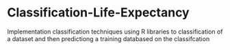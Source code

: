 # Classification-Life-Expectancy
Implementation classification techniques using R libraries to classification of a dataset and then predictiong a training databased on the classifcation
